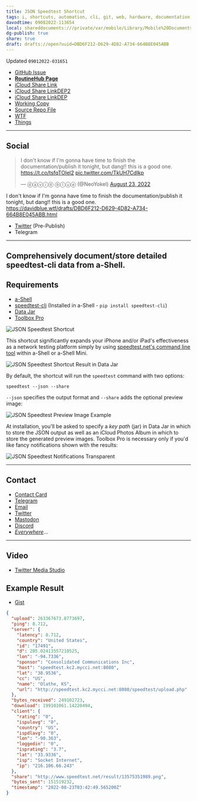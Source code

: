 ```yaml
---
title: JSON Speedtest Shortcut
tags: i, shortcuts, automation, cli, git, web, hardware, documentation, email, test
davodtime: 09082022-113654
local: shareddocuments:///private/var/mobile/Library/Mobile%20Documents/iCloud~md~obsidian/Documents/OBSHIDDIAN/drafts/DBD6F212-D629-4D82-A734-664B8E045ABB.md
dg-publish: true
share: true
draft: drafts://open?uuid=DBD6F212-D629-4D82-A734-664B8E045ABB
---
```

Updated `09012022-031651`

- [GitHub Issue](https://github.com/extratone/i/issues/249)
- [**RoutineHub Page**](https://www.routinehub.co/shortcut/12901)
- [iCloud Share Link](https://www.icloud.com/shortcuts/d8ab6883fdb741a88e2fbbaf964c6b48)
- [iCloud Share LinkDEP2](https://www.icloud.com/shortcuts/65552d13d9524e97bab985e5820d2667)
- [iCloud Share LinkDEP](https://www.icloud.com/shortcuts/78506ff0dfea4935bb7588ce7bd37b75)
- [Working Copy](working-copy://open?repo=i&path=shortcuts&mode=content)
- [Source Repo File](https://github.com/extratone/i/blob/main/shortcuts/JSONSpeedtest.shortcut)
- [WTF](https://davidblue.wtf/drafts/DBD6F212-D629-4D82-A734-664B8E045ABB.html)
- [Things](things:///show?id=Uh7Dh7X1c6ULdED42rW7cq)

---

## Social

<blockquote class="twitter-tweet"><p lang="en" dir="ltr">I don&#39;t know if I&#39;m gonna have time to finish the documentation/publish it tonight, but dang!! this is a good one. <a href="https://t.co/tsfqTOIel2">https://t.co/tsfqTOIel2</a> <a href="https://t.co/TkUH7Cdlkp">pic.twitter.com/TkUH7Cdlkp</a></p>&mdash; ⓓⓐⓥⓘⓓ ⓑⓛⓤⓔ (@NeoYokel) <a href="https://twitter.com/NeoYokel/status/1562196445650104320?ref_src=twsrc%5Etfw">August 23, 2022</a></blockquote> <script async src="https://platform.twitter.com/widgets.js" charset="utf-8"></script>

I don't know if I'm gonna have time to finish the documentation/publish it tonight, but dang!! this is a good one. https://davidblue.wtf/drafts/DBD6F212-D629-4D82-A734-664B8E045ABB.html

- [Twitter](https://twitter.com/NeoYokel/status/1562196445650104320) (Pre-Publish)
- Telegram

---

## Comprehensively document/store detailed speedtest-cli data from a-Shell.


## Requirements

- [a-Shell](https://apps.apple.com/us/app/a-shell/id1473805438)
- [speedtest-cli](https://github.com/sivel/speedtest-cli) (Installed in a-Shell - `pip install speedtest-cli`) 
- [Data Jar](https://apps.apple.com/us/app/data-jar/id1453273600)
- [Toolbox Pro](https://apps.apple.com/us/app/toolbox-pro-for-shortcuts/id1476205977)

![JSON Speedtest Shortcut](https://user-images.githubusercontent.com/43663476/186270938-352ae433-d2d2-4a6c-9be0-bb9990879088.png)

This shortcut significantly expands your iPhone and/or iPad's effectiveness as a network testing platform simply by using [speedtest.net's command line tool](https://www.speedtest.net/apps/cli) within a-Shell or a-Shell Mini.

![JSON Speedtest Shortcut Result in Data Jar](https://user-images.githubusercontent.com/43663476/186067334-c1e2a1e8-11ca-440a-8e57-e29156cbcb19.png)

By default, the shortcut will run the `speedtest` command with two options:

```
speedtest --json --share
```

`--json` specifies the output format and `--share` adds the optional preview image:

![JSON Speedtest Preview Image Example](https://user-images.githubusercontent.com/43663476/186270964-0b682788-4197-4eea-9306-2372bc41b907.png)

At installation, you'll be asked to specify a *key path* (jar) in Data Jar in which to store the JSON output as well as an iCloud Photos Album in which to store the generated preview images. Toolbox Pro is necessary only if you'd like fancy notifications shown with the results:

![JSON Speedtest Notifications Transparent](https://user-images.githubusercontent.com/43663476/186272096-ee19af17-ead7-41b7-a948-7fa873eb6d8e.png)

---

## Contact

- [Contact Card](https://davidblue.wtf/db.vcf)
- [Telegram](https://t.me/extratone)
- [Email](mailto:davidblue@extratone.com) 
- [Twitter](https://twitter.com/NeoYokel)
- [Mastodon](https://mastodon.social/@DavidBlue)
- [Discord](https://discord.gg/0b9KQUKP858b0iZF)
- [*Everywhere*](https://raindrop.io/davidblue/social-directory-21059174)...

---

## Video

- [Twitter Media Studio](https://studio.twitter.com/library/13_1562197742826336257)

## Example Result

<script src="https://gist.github.com/extratone/70fbb53bc96b76f9928869eb7aa2d8a3.js"></script>

- [Gist](https://gist.github.com/extratone/70fbb53bc96b76f9928869eb7aa2d8a3)

```json
{
  "upload": 263367673.8773697,
  "ping": 8.712,
  "server": {
    "latency": 8.712,
    "country": "United States",
    "id": "17491",
    "d": 205.02413557210525,
    "lon": "-94.7336",
    "sponsor": "Consolidated Communications Inc",
    "host": "speedtest.kc2.mycci.net:8080",
    "lat": "38.9536",
    "cc": "US",
    "name": "Olathe, KS",
    "url": "http://speedtest.kc2.mycci.net:8080/speedtest/upload.php"
  },
  "bytes_received": 249102723,
  "download": 199101061.14220494,
  "client": {
    "rating": "0",
    "ispulavg": "0",
    "country": "US",
    "ispdlavg": "0",
    "lon": "-90.363",
    "loggedin": "0",
    "isprating": "3.7",
    "lat": "33.9336",
    "isp": "Socket Internet",
    "ip": "216.106.66.243"
  },
  "share": "http://www.speedtest.net/result/13575351989.png",
  "bytes_sent": 151519232,
  "timestamp": "2022-08-23T03:42:49.565200Z"
}
```

